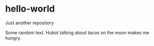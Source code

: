 # hello-world
Just another repository

Some random text. Hubot talking about tacos on the moon makes me hungry.
